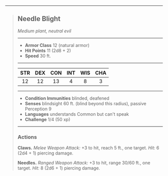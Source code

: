 ***
> ## Needle Blight
> *Medium plant, neutral evil*
> 
> ***
> 
> - **Armor Class** 12 (natural armor)
> - **Hit Points** 11 (2d8 + 2)
> - **Speed** 30 ft.
> 
> ***
> 
> |STR|DEX|CON|INT|WIS|CHA|
> |:---:|:---:|:---:|:---:|:---:|:---:|
> |12|12|13|4|8|3|
> 
> ***
> 
> - **Condition Immunities** blinded, deafened
> - **Senses** blindsight 60 ft. (blind beyond this radius), passive Perception 9
> - **Languages** understands Common but can't speak
> - **Challenge** 1/4 (50 xp)
> 
> ***
> 
> ### Actions
> **Claws.** *Melee Weapon Attack:* +3 to hit, reach 5 ft., one target. *Hit:* 6 (2d4 + 1) piercing damage.
> 
> **Needles.** *Ranged Weapon Attack:* +3 to hit, range 30/60 ft., one target. *Hit:* 8 (2d6 + 1) piercing damage.